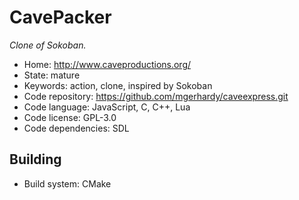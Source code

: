 # CavePacker

_Clone of Sokoban._

- Home: http://www.caveproductions.org/
- State: mature
- Keywords: action, clone, inspired by Sokoban
- Code repository: https://github.com/mgerhardy/caveexpress.git
- Code language: JavaScript, C, C++, Lua
- Code license: GPL-3.0
- Code dependencies: SDL

## Building

- Build system: CMake
